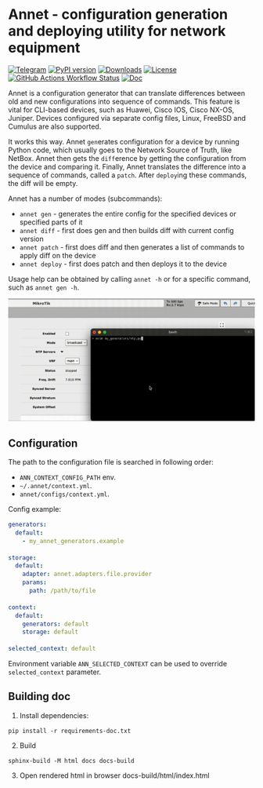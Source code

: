 # Annet - configuration generation and deploying utility for network equipment

[![Telegram](https://img.shields.io/badge/💬-Telegram-blue)](https://t.me/annet_sup)
[![PyPI version](https://badge.fury.io/py/annet.svg)](https://pypi.python.org/pypi/annet)
[![Downloads](https://img.shields.io/pypi/dm/annet.svg)](https://pypistats.org/packages/annet)
[![License](https://img.shields.io/github/license/annetutil/annet)](https://github.com/annetutil/annet/blob/master/LICENSE)
[![GitHub Actions Workflow Status](https://img.shields.io/github/actions/workflow/status/annetutil/annet/setup.yml)](https://github.com/annetutil/annet/actions)
[![Doc](https://img.shields.io/github/actions/workflow/status/annetutil/annet/docs.yaml?label=docs)](https://annetutil.github.io/annet)


Annet is a configuration generator that can translate differences between old and new configurations into sequence of commands. This feature is vital for CLI-based devices, such as Huawei, Cisco IOS, Cisco NX-OS, Juniper. Devices configured via separate config files, Linux, FreeBSD and Cumulus are also supported.

It works this way. Annet `gen`erates configuration for a device by running Python code, which usually goes to the Network Source of Truth, like NetBox. Annet then gets the `diff`erence by getting the configuration from the device and comparing it. Finally, Annet translates the difference into a sequence of commands, called a `patch`. After `deploy`ing these commands, the diff will be empty.

Annet has a number of modes (subcommands):

- ```annet gen``` - generates the entire config for the specified devices or specified parts of it
- ```annet diff``` - first does gen and then builds diff with current config version
- ```annet patch``` - first does diff and then generates a list of commands to apply diff on the device
- ```annet deploy``` - first does patch and then deploys it to the device

Usage help can be obtained by calling ```annet -h``` or for a specific command, such as ```annet gen -h```.

<img src="https://github.com/annetutil/annet/blob/main/docs/_static/annet_demo.gif?raw=true" width="800" />

## Configuration

The path to the configuration file is searched in following order:
- `ANN_CONTEXT_CONFIG_PATH` env.
- `~/.annet/context.yml`.
- `annet/configs/context.yml`.

Config example:

```yaml
generators:
  default:
    - my_annet_generators.example

storage:
  default:
    adapter: annet.adapters.file.provider
    params:
      path: /path/to/file

context:
  default:
    generators: default
    storage: default

selected_context: default
```

Environment variable `ANN_SELECTED_CONTEXT` can be used to override `selected_context` parameter.

## Building doc

1. Install dependencies:

```shell
pip install -r requirements-doc.txt
```

2. Build

```shell
sphinx-build -M html docs docs-build
```

3. Open rendered html in browser docs-build/html/index.html
